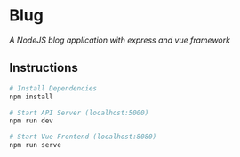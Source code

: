 # Blug
*A NodeJS blog application with express and vue framework*

## Instructions
```bash
# Install Dependencies
npm install

# Start API Server (localhost:5000)
npm run dev

# Start Vue Frontend (localhost:8080)
npm run serve
```